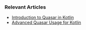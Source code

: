 ### Relevant Articles

- [Introduction to Quasar in Kotlin](https://www.baeldung.com/kotlin/kotlin-quasar)
- [Advanced Quasar Usage for Kotlin](https://www.baeldung.com/kotlin/kotlin-quasar-advanced)
